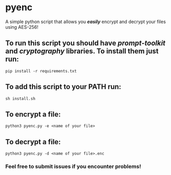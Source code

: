# pyenc
A simple python script that allows you ***easily*** encrypt and decrypt your files using AES-256!

## To run this script you should have *prompt-toolkit* and *cryptography* libraries. To install them just run:
    
    pip install -r requirements.txt
    
## To add this script to your PATH run:

    sh install.sh

## To encrypt a file: 

    python3 pyenc.py -e <name of your file>
    
## To decrypt a file: 

    python3 pyenc.py -d <name of your file>.enc

### Feel free to submit issues if you encounter problems!


